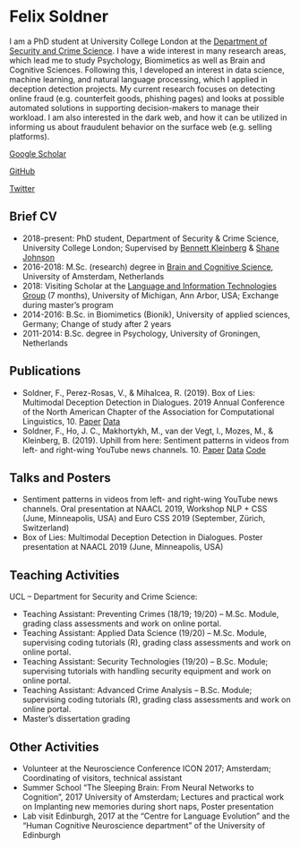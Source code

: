 # Felix Soldner
I am a PhD student at University College London at the [Department of Security and Crime Science](https://www.ucl.ac.uk/security-crime-science/). I have a wide interest in many research areas, which lead me to study Psychology, Biomimetics as well as Brain and Cognitive Sciences. Following this, I developed an interest in data science, machine learning, and natural language processing, which I applied in deception detection projects. My current research focuses on detecting online fraud (e.g. counterfeit goods, phishing pages) and looks at possible automated solutions in supporting decision-makers to manage their workload. I am also interested in the dark web, and how it can be utilized in informing us about fraudulent behavior on the surface web (e.g. selling platforms).


[Google Scholar]( https://scholar.google.com/citations?hl=en&user=fAMVIXYAAAAJ)

[GitHub]( https://github.com/Felix-Soldner)

[Twitter]( https://twitter.com/FelixSoldner)

## Brief CV
-	2018-present: PhD student, Department of Security & Crime Science, University College London; Supervised by [Bennett Kleinberg](https://bkleinberg.net/) & [Shane Johnson]( https://www.ucl.ac.uk/jill-dando-institute/about-us/people/academic-staff/shane-johnson)
-	2016-2018: M.Sc. (research) degree in [Brain and Cognitive Science]( https://iis.uva.nl/en/shared/subsites/graduate-school-of-sciences/en/research-masters/brain-and-cognitive-sciences/brain-and-cognitive-sciences.html?1570374685127=), University of Amsterdam, Netherlands
-	2018: Visiting Scholar at the [Language and Information Technologies Group]( http://lit.eecs.umich.edu/) (7 months), University of Michigan, Ann Arbor, USA; Exchange during master’s program
-	2014-2016: B.Sc. in Biomimetics (Bionik), University of applied sciences, Germany; Change of study after 2 years
-	2011-2014: B.Sc. degree in Psychology, University of Groningen, Netherlands

## Publications

-	Soldner, F., Perez-Rosas, V., & Mihalcea, R. (2019). Box of Lies: Multimodal Deception Detection in Dialogues. 2019 Annual Conference of the North American Chapter of the Association for Computational Linguistics, 10. [Paper](https://www.aclweb.org/anthology/N19-1175/) [Data](http://web.eecs.umich.edu/~mihalcea/downloads/multimodalDialogDeception.zip)
-	Soldner, F., Ho, J. C., Makhortykh, M., van der Vegt, I., Mozes, M., & Kleinberg, B. (2019). Uphill from here: Sentiment patterns in videos from left- and right-wing YouTube news channels. 10. [Paper](https://www.aclweb.org/anthology/W19-2110/) [Data]( https://github.com/ben-aaron188/ltta_workshop) [Code](https://github.com/ben-aaron188/naive_context_sentiment)


## Talks and Posters
-	Sentiment patterns in videos from left- and right-wing YouTube news channels. Oral presentation at NAACL 2019, Workshop NLP + CSS (June, Minneapolis, USA) and Euro CSS 2019 (September, Zürich, Switzerland)
-	Box of Lies: Multimodal Deception Detection in Dialogues. Poster presentation at NAACL 2019 (June, Minneapolis, USA)


## Teaching Activities

UCL – Department for Security and Crime Science:
-	Teaching Assistant: Preventing Crimes (18/19; 19/20) – M.Sc. Module, grading class assessments and work on online portal.
-	Teaching Assistant: Applied Data Science (19/20) – M.Sc. Module, supervising coding tutorials (R), grading class assessments and work on online portal.
-	Teaching Assistant: Security Technologies (19/20) – B.Sc. Module; supervising tutorials with handling security equipment and work on online portal.
-	Teaching Assistant: Advanced Crime Analysis – B.Sc. Module; supervising coding tutorials (R), grading class assessments and work on online portal.
-	Master’s dissertation grading

## Other Activities
-	Volunteer at the Neuroscience Conference ICON 2017; Amsterdam; Coordinating of visitors, technical assistant
-	Summer School “The Sleeping Brain: From Neural Networks to Cognition”, 2017 University of Amsterdam; Lectures and practical work on Implanting new memories during short naps, Poster presentation
-	Lab visit Edinburgh, 2017 at the “Centre for Language Evolution” and the “Human Cognitive Neuroscience department” of the University of Edinburgh

